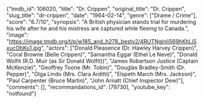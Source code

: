 {"tmdb_id": 106020, "title": "Dr. Crippen", "original_title": "Dr. Crippen", "slug_title": "dr-crippen", "date": "1964-02-14", "genre": ["Drame / Crime"], "score": "6.7/10", "synopsis": "A British physician stands trial for murdering his wife after he and his mistress are captured while fleeing to Canada.", "image": "https://image.tmdb.org/t/p/w185_and_h278_bestv2/4RUTNgjnIi569hKhLiSxucObKu1.jpg", "actors": ["Donald Pleasence (Dr. Hawley Harvey Crippen)", "Coral Browne (Belle Crippen)", "Samantha Eggar (Ethel Le Neve)", "Donald Wolfit (R.D. Muir (as Sir Donald Wolfit))", "James Robertson Justice (Captain McKenzie)", "Geoffrey Toone (Mr. Tobin)", "Douglas Bradley-Smith (Dr. Pepper)", "Olga Lindo (Mrs. Clara Arditti)", "Elspeth March (Mrs. Jackson)", "Paul Carpenter (Bruce Martin)", "John Arnatt (Chief Inspector Dew)"], "comments": [], "recommandations_id": [79730], "youtube_key": "notfound"}